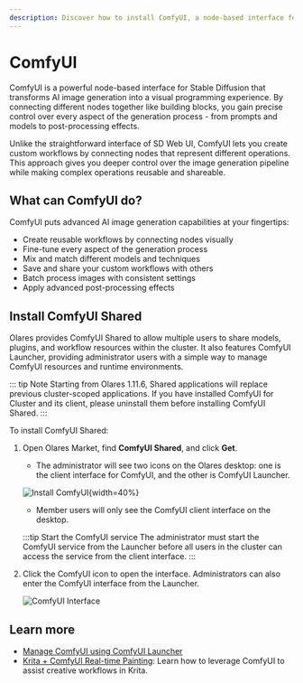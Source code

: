 ```yaml
---
description: Discover how to install ComfyUI, a node-based interface for Stable Diffusion, with ease in Olares. Create reusable workflows, fine-tune image generation, and apply advanced post-processing effects.
---
```

# ComfyUI

ComfyUI is a powerful node-based interface for Stable Diffusion that transforms AI image generation into a visual programming experience. By connecting different nodes together like building blocks, you gain precise control over every aspect of the generation process - from prompts and models to post-processing effects.

Unlike the straightforward interface of SD Web UI, ComfyUI lets you create custom workflows by connecting nodes that represent different operations. This approach gives you deeper control over the image generation pipeline while making complex operations reusable and shareable.

## What can ComfyUI do?
ComfyUI puts advanced AI image generation capabilities at your fingertips:

* Create reusable workflows by connecting nodes visually
* Fine-tune every aspect of the generation process
* Mix and match different models and techniques
* Save and share your custom workflows with others
* Batch process images with consistent settings
* Apply advanced post-processing effects

## Install ComfyUI Shared

Olares provides ComfyUI Shared to allow multiple users to share models, plugins, and workflow resources within the cluster. It also features ComfyUI Launcher, providing administrator users with a simple way to manage ComfyUI resources and runtime environments.

::: tip Note
Starting from Olares 1.11.6, Shared applications will replace previous cluster-scoped applications. If you have installed ComfyUI for Cluster and its client, please uninstall them before installing ComfyUI Shared.
:::

To install ComfyUI Shared:

1. Open Olares Market, find **ComfyUI Shared**, and click **Get**.

    - The administrator will see two icons on the Olares desktop: one is the client interface for ComfyUI, and the other is ComfyUI Launcher. 

    ![Install ComfyUI](/images/manual/use-cases/install-comfyui.png){width=40%}

    - Member users will only see the ComfyUI client interface on the desktop.

    :::tip Start the ComfyUI service
    The administrator must start the ComfyUI service from the Launcher before all users in the cluster can access the service from the client interface.
    :::

2. Click the ComfyUI icon to open the interface. Administrators can also enter the ComfyUI interface from the Launcher.

    ![ComfyUI Interface](/images/manual/use-cases/comfyui.png#bordered)

## Learn more

* [Manage ComfyUI using ComfyUI Launcher](comfyui-launcher.md)
* [Krita + ComfyUI Real-time Painting](../tutorials/comfyui-for-krita.md): Learn how to leverage ComfyUI to assist creative workflows in Krita.
